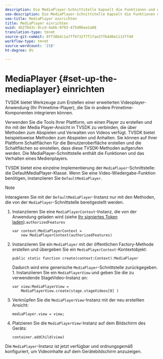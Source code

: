 ```yaml
---
description: Die MediaPlayer-Schnittstelle kapselt die Funktionen und das Verhalten eines Medienplayers.
seo-description: Die MediaPlayer-Schnittstelle kapselt die Funktionen und das Verhalten eines Medienplayers.
seo-title: MediaPlayer einrichten
title: MediaPlayer einrichten
uuid: 4b27643c-9ccd-4abb-9793-475d06ee2a88
translation-type: tm+mt
source-git-commit: 8ff38bdc1a7ff9732f7f1fae37f64d0e1113ff40
workflow-type: tm+mt
source-wordcount: '218'
ht-degree: 0%

---
```



# MediaPlayer {#set-up-the-mediaplayer} einrichten

TVSDK bietet Werkzeuge zum Erstellen einer erweiterten Videoplayer-Anwendung (Ihr Primetime-Player), die Sie in andere Primetime-Komponenten integrieren können.

Verwenden Sie die Tools Ihrer Plattform, um einen Player zu erstellen und ihn mit der Media Player-Ansicht in TVSDK zu verbinden, die über Methoden zum Abspielen und Verwalten von Videos verfügt. TVSDK bietet beispielsweise Methoden zum Abspielen und Anhalten. Sie können auf Ihrer Plattform Schaltflächen für die Benutzeroberfläche erstellen und die Schaltflächen so einstellen, dass diese TVSDK-Methoden aufgerufen werden. Die MediaPlayer-Schnittstelle enthält die Funktionen und das Verhalten eines Medienplayers.

TVSDK bietet eine einzelne Implementierung der `MediaPlayer`-Schnittstelle: die DefaultMediaPlayer-Klasse. Wenn Sie eine Video-Wiedergabe-Funktion benötigen, instanziieren Sie `DefaultMediaPlayer`.

>[!NOTE]
>
>Interagieren Sie mit der `DefaultMediaPlayer`-Instanz nur mit den Methoden, die von der `MediaPlayer`-Schnittstelle bereitgestellt werden.

1. Instanziieren Sie eine `MediaPlayerContext`-Instanz, die von der Anwendung geladen wird (siehe [Ihr signiertes Token laden](../../tvsdk-1.4-for-desktop-hls/t-psdk-dhls-1.4-configure/t-psdk-dhls-1.4-get-signed-token.md)).`authorizedFeatures`

   ```
   var context:MediaPlayerContext =  
       new MediaPlayerContext(authorizedFeatures)
   ```

1. Instanziieren Sie ein `MediaPlayer` mit der öffentlichen Factory-Methode erstellen und übergeben Sie ein `MediaPlayerContext`-Kontextobjekt:

   ```
   public static function create(context:Context):MediaPlayer
   ```

   Dadurch wird eine generische `MediaPlayer`-Schnittstelle zurückgegeben. 1. Instanziieren Sie ein `MediaPlayerView` und geben Sie die zu verwendende StageVideo-Instanz an:

   ```
   var view:MediaPlayerView =  
       MediaPlayerView.create(stage.stageVideos[0] )
   ```

1. Verknüpfen Sie die `MediaPlayerView`-Instanz mit der neu erstellten Ansicht:

   ```
   mediaPlayer.view = view;
   ```

1. Platzieren Sie die `MediaPlayerView`-Instanz auf dem Bildschirm des Geräts:

   ```
   container.addChild(view)
   ```

Die `MediaPlayer`-Instanz ist jetzt verfügbar und ordnungsgemäß konfiguriert, um Videoinhalte auf dem Gerätebildschirm anzuzeigen.